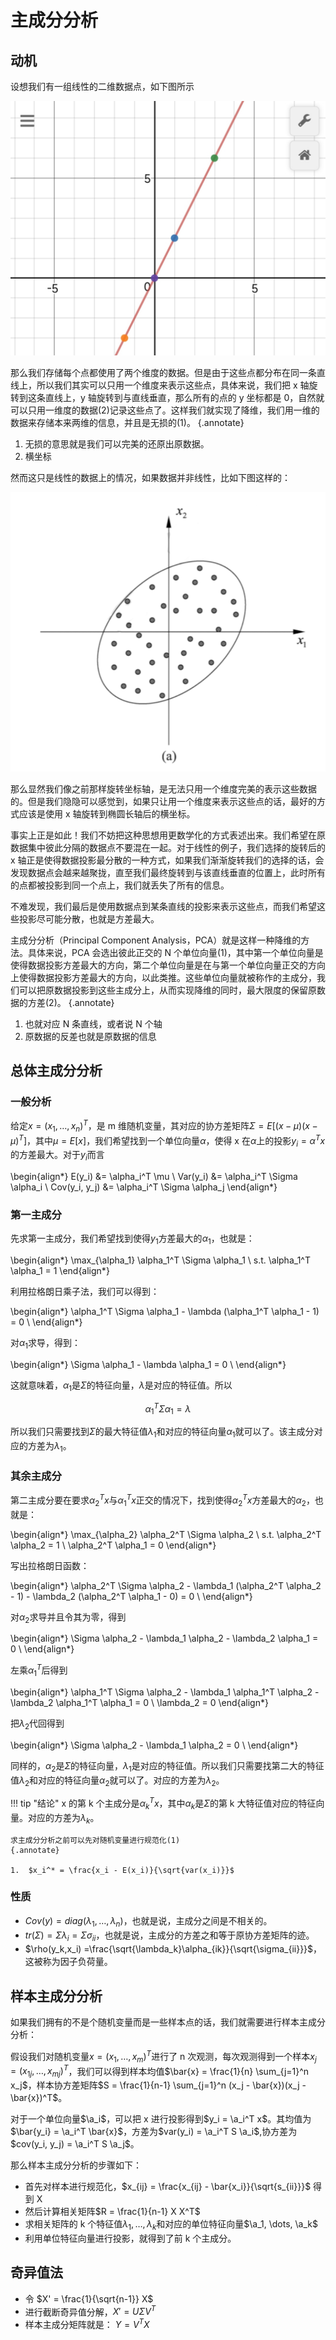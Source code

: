 # 主成分分析

## 动机

设想我们有一组线性的二维数据点，如下图所示

![](images/PCA/Screenshot_2024-01-14-11-45-04-320_com.desmos.cal.jpg#pic)

那么我们存储每个点都使用了两个维度的数据。但是由于这些点都分布在同一条直线上，所以我们其实可以只用一个维度来表示这些点，具体来说，我们把 x 轴旋转到这条直线上，y 轴旋转到与直线垂直，那么所有的点的
y 坐标都是 0，自然就可以只用一维度的数据(2)记录这些点了。这样我们就实现了降维，我们用一维的数据来存储本来两维的信息，并且是无损的(1)。
{.annotate}

1.  无损的意思就是我们可以完美的还原出原数据。
2.  横坐标

然而这只是线性的数据上的情况，如果数据并非线性，比如下图这样的：

![](images/PCA/image.png#pic)

那么显然我们像之前那样旋转坐标轴，是无法只用一个维度完美的表示这些数据的。但是我们隐隐可以感觉到，如果只让用一个维度来表示这些点的话，最好的方式应该是使用 x 轴旋转到椭圆长轴后的横坐标。

事实上正是如此！我们不妨把这种思想用更数学化的方式表述出来。我们希望在原数据集中彼此分隔的数据点不要混在一起。对于线性的例子，我们选择的旋转后的 x 轴正是使得数据投影最分散的一种方式，如果我们渐渐旋转我们的选择的话，会发现数据点会越来越聚拢，直至我们最终旋转到与该直线垂直的位置上，此时所有的点都被投影到同一个点上，我们就丢失了所有的信息。

不难发现，我们最后是使用数据点到某条直线的投影来表示这些点，而我们希望这些投影尽可能分散，也就是方差最大。

主成分分析（Principal Component Analysis，PCA）就是这样一种降维的方法。具体来说，PCA 会选出彼此正交的 N 个单位向量(1)，其中第一个单位向量是使得数据投影方差最大的方向，第二个单位向量是在与第一个单位向量正交的方向上使得数据投影方差最大的方向，以此类推。这些单位向量就被称作的主成分，我们可以把原数据投影到这些主成分上，从而实现降维的同时，最大限度的保留原数据的方差(2)。
{.annotate}

1.  也就对应 N 条直线，或者说 N 个轴
2.  原数据的反差也就是原数据的信息


## 总体主成分分析

### 一般分析
给定$x = (x_1, \dots, x_n)^T$，是 m 维随机变量，其对应的协方差矩阵$\Sigma = E[(x-\mu)(x-\mu)^T]$，其中$\mu = E[x]$，我们希望找到一个单位向量$\alpha$，使得 x 在$\alpha$上的投影$y_i = \alpha^T x$的方差最大。对于$y_i$而言

\begin{align*}
    E(y_i) &= \alpha_i^T \mu \\
    Var(y_i) &= \alpha_i^T \Sigma \alpha_i \\
    Cov(y_i, y_j) &= \alpha_i^T \Sigma \alpha_j
\end{align*}

### 第一主成分
先求第一主成分，我们希望找到使得$y_1$方差最大的$\alpha_1$，也就是：

\begin{align*}
    \max_{\alpha_1} \alpha_1^T \Sigma \alpha_1 \\
    s.t. \alpha_1^T \alpha_1 = 1
\end{align*}

利用拉格朗日乘子法，我们可以得到：

\begin{align*}
    \alpha_1^T \Sigma \alpha_1 - \lambda (\alpha_1^T \alpha_1 - 1) = 0 \\
\end{align*}

对$\alpha_1$求导，得到：

\begin{align*}
    \Sigma \alpha_1 - \lambda \alpha_1 = 0 \\
\end{align*}

这就意味着，$\alpha_1$是$\Sigma$的特征向量，$\lambda$是对应的特征值。所以

$$
    \alpha_1^T \Sigma \alpha_1 = \lambda
$$

所以我们只需要找到$\Sigma$的最大特征值$\lambda_1$和对应的特征向量$\alpha_1$就可以了。该主成分对应的方差为$\lambda_1$。

### 其余主成分

第二主成分要在要求$\alpha_2^T x$与$\alpha_1^T x$正交的情况下，找到使得$\alpha_2^T x$方差最大的$\alpha_2$，也就是：

\begin{align*}
    \max_{\alpha_2} \alpha_2^T \Sigma \alpha_2 \\
    s.t. \alpha_2^T \alpha_2 = 1 \\
    \alpha_2^T \alpha_1 = 0
\end{align*}

写出拉格朗日函数：

\begin{align*}
    \alpha_2^T \Sigma \alpha_2 - \lambda_1 (\alpha_2^T \alpha_2 - 1) - \lambda_2 (\alpha_2^T \alpha_1 - 0) = 0 \\
\end{align*}

对$\alpha_2$求导并且令其为零，得到

\begin{align*}
    \Sigma \alpha_2 - \lambda_1 \alpha_2 - \lambda_2 \alpha_1 = 0 \\
\end{align*}

左乘$\alpha_1^T$后得到

\begin{align*}
    \alpha_1^T \Sigma \alpha_2 - \lambda_1 \alpha_1^T \alpha_2 - \lambda_2 \alpha_1^T \alpha_1 = 0 \\
    \lambda_2 = 0
\end{align*}

把$\lambda_2$代回得到

\begin{align*}
    \Sigma \alpha_2 - \lambda_1 \alpha_2 = 0 \\
\end{align*}

同样的，$\alpha_2$是$\Sigma$的特征向量，$\lambda_1$是对应的特征值。所以我们只需要找第二大的特征值$\lambda_2$和对应的特征向量$\alpha_2$就可以了。对应的方差为$\lambda_2$。

!!! tip "结论"
    x 的第 k 个主成分是$\alpha_k^T x$，其中$\alpha_k$是$\Sigma$的第 k 大特征值对应的特征向量。对应的方差为$\lambda_k$。

    求主成分分析之前可以先对随机变量进行规范化(1)
    {.annotate}

    1.  $x_i^* = \frac{x_i - E(x_i)}{\sqrt{var(x_i)}}$

### 性质

- $Cov(y) = diag(\lambda_1, \dots, \lambda_n)$，也就是说，主成分之间是不相关的。
- $tr(\Sigma) = \Sigma \lambda_i = \Sigma \sigma_{ii}$，也就是说，主成分的方差之和等于原协方差矩阵的迹。
- $\rho(y_k,x_i) =\frac{\sqrt{\lambda_k}\alpha_{ik}}{\sqrt{\sigma_{ii}}}$，这被称为因子负荷量。

## 样本主成分分析

如果我们拥有的不是个随机变量而是一些样本点的话，我们就需要进行样本主成分分析：

假设我们对随机变量$x = (x_1, \dots, x_m)^T$进行了 n 次观测，每次观测得到一个样本$x_j = (x_{1j}, \dots, x_{mj})^T$，我们可以得到样本均值$\bar{x} = \frac{1}{n} \sum_{j=1}^n x_j$，样本协方差矩阵$S = \frac{1}{n-1} \sum_{j=1}^n (x_j - \bar{x})(x_j - \bar{x})^T$。

对于一个单位向量$\a_i$，可以把 x 进行投影得到$y_i = \a_i^T x$。其均值为$\bar{y_i} = \a_i^T \bar{x}$，方差为$var(y_i) = \a_i^T S \a_i$,协方差为$cov(y_i, y_j) = \a_i^T S \a_j$。

那么样本主成分分析的步骤如下：

- 首先对样本进行规范化，$x_{ij} = \frac{x_{ij} - \bar{x_i}}{\sqrt{s_{ii}}}$ 得到 X
- 然后计算相关矩阵$R = \frac{1}{n-1} X X^T$
- 求相关矩阵的 k 个特征值$\lambda_1, \dots, \lambda_k$和对应的单位特征向量$\a_1, \dots, \a_k$
- 利用单位特征向量进行投影，就得到了前 k 个主成分。

## 奇异值法

- 令 $X' = \frac{1}{\sqrt{n-1}} X$
- 进行截断奇异值分解，$X' = U \Sigma V^T$
- 样本主成分矩阵就是： $Y = V^T X$





